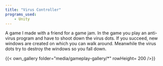 ```yaml
---
title: "Virus Controller"
programs_used:
    - Unity
---
```


A game I made with a friend for a game jam. In the game you play an anti-virus program and have to shoot down the virus dots. If you succeed, new windows are created on which you can walk around. Meanwhile the virus dots try to destroy the windows so you fall down.

{{< own_gallery folder="media/gameplay-gallery/*" rowHeight= 200 />}}